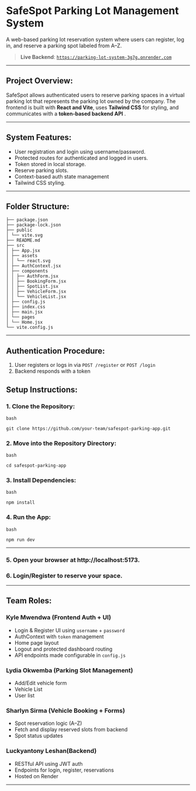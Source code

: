# SafeSpot Parking Lot Management System

A web-based parking lot reservation system where users can register, log in, and reserve a parking spot labeled from A–Z.

> **Live Backend**: [`https://parking-lot-system-3g7g.onrender.com`](https://parking-lot-system-3g7g.onrender.com)

---

## Project Overview:

SafeSpot allows authenticated users to reserve parking spaces in a virtual parking lot that represents the parking lot owned by the company. The frontend is built with **React and Vite**, uses **Tailwind CSS** for styling, and communicates with a **token-based backend API** .

---

## System Features:

- User registration and login using username/password.
- Protected routes for authenticated and logged in users.
- Token stored in local storage.
- Reserve parking slots.
- Context-based auth state management
- Tailwind CSS styling.

---

## Folder Structure:
```
├── package.json
├── package-lock.json
├── public
│ └── vite.svg
├── README.md
├── src
│ ├── App.jsx
│ ├── assets
│ │ └── react.svg
│ ├── AuthContext.jsx
│ ├── components
│ │ ├── AuthForm.jsx
│ │ ├── BookingForm.jsx
│ │ ├── SpotList.jsx
│ │ ├── VehicleForm.jsx
│ │ └── VehicleList.jsx
│ ├── config.js
│ ├── index.css
│ ├── main.jsx
│ └── pages
│ └── Home.jsx
└── vite.config.js
```
---

## Authentication Procedure:

1. User registers or logs in via `POST /register` or `POST /login`
2. Backend responds with a token

## Setup Instructions:

### 1. Clone the Repository:

```
bash

git clone https://github.com/your-team/safespot-parking-app.git
```

### 2. Move into the Repository Directory:

```
bash

cd safespot-parking-app
```

### 3. Install Dependencies:

```
bash

npm install
```

### 4. Run the App:

```
bash

npm run dev
```

---

### 5. Open your browser at http://localhost:5173.

### 6. Login/Register to reserve your space.

---

## Team Roles:

### Kyle Mwendwa (Frontend Auth + UI)

- Login & Register UI using `username` + `password`
- AuthContext with `token` management
- Home page layout
- Logout and protected dashboard routing
- API endpoints made configurable in `config.js`

### Lydia Okwemba (Parking Slot Management)

- Add/Edit vehicle form
- Vehicle List
- User list

### Sharlyn Sirma (Vehicle Booking + Forms)
- Spot reservation logic (A–Z)
- Fetch and display reserved slots from backend
- Spot status updates

### Luckyantony Leshan(Backend)

- RESTful API using JWT auth
- Endpoints for login, register, reservations
- Hosted on Render

---

